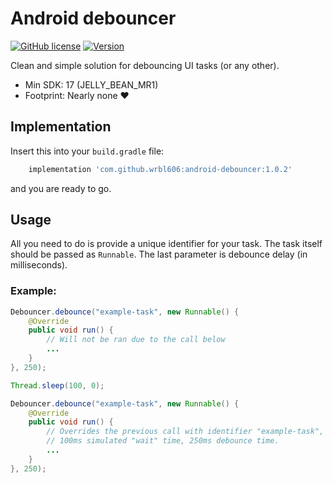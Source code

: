 # Android debouncer

[![GitHub license](https://img.shields.io/badge/license-MIT-blue.svg)](https://raw.githubusercontent.com/wrbl606/android-debouncer/master/LICENSE)
[![Version](https://api.bintray.com/packages/wrbl606/maven/android-debouncer/images/download.svg) ](https://bintray.com/wrbl606/maven/android-debouncer/_latestVersion)

Clean and simple solution for debouncing UI tasks (or any other).

* Min SDK: 17 (JELLY_BEAN_MR1)
* Footprint: Nearly none ♥

## Implementation
Insert this into your `build.gradle` file:
```gradle
    implementation 'com.github.wrbl606:android-debouncer:1.0.2'
```
and you are ready to go.

## Usage

All you need to do is provide a unique identifier for your task. The task itself should be passed as `Runnable`.
The last parameter is debounce delay (in milliseconds).

### Example:
```java
Debouncer.debounce("example-task", new Runnable() {
    @Override
    public void run() {
        // Will not be ran due to the call below
        ...
    }
}, 250);

Thread.sleep(100, 0);

Debouncer.debounce("example-task", new Runnable() {
    @Override
    public void run() {
        // Overrides the previous call with identifier "example-task", running after approx. 350ms.
        // 100ms simulated "wait" time, 250ms debounce time.
        ...
    }
}, 250);
```
